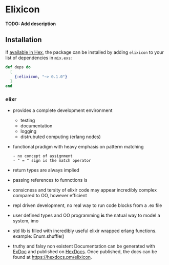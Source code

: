 # Elixicon

**TODO: Add description**

## Installation

If [available in Hex](https://hex.pm/docs/publish), the package can be installed
by adding `elixicon` to your list of dependencies in `mix.exs`:

```elixir
def deps do
  [
    {:elixicon, "~> 0.1.0"}
  ]
end
```

### elixr  
 
  -  provides a complete development environment

        - testing
        - documentation
        - logging
        - distrubuted computing (erlang nodes)

  - functional pradigm with heavy emphasis on patterm matching

        - no concept of assignment
        - " = " sign is the match operator

  - return types are always implied

  - passing references to funnctions is 

  - consicness and tersity of elixir code may appear incredibly complex compared to OO, however efficient

  - repl driven development, no real way to run code blocks from a .ex file

  - user defined types and OO programming  **is** the natual way to model a system, imo
  
  - std lib is filled with incredibly useful elixir wrapped erlang functions. example: Enum.shuffle()
   
  - truthy and falsy non existent
Documentation can be generated with [ExDoc](https://github.com/elixir-lang/ex_doc)
and published on [HexDocs](https://hexdocs.pm). Once published, the docs can
be found at <https://hexdocs.pm/elixicon>.
